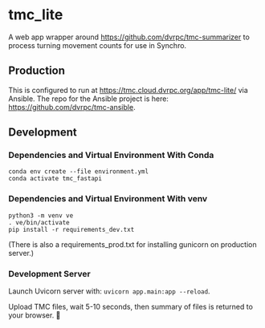 # tmc_lite

A web app wrapper around <https://github.com/dvrpc/tmc-summarizer> to process turning movement counts for use in Synchro.

## Production

This is configured to run at <https://tmc.cloud.dvrpc.org/app/tmc-lite/> via Ansible. The repo for the Ansible project is here: <https://github.com/dvrpc/tmc-ansible>.

## Development

### Dependencies and Virtual Environment With Conda

```
conda env create --file environment.yml
conda activate tmc_fastapi
```

### Dependencies and Virtual Environment With venv

```
python3 -m venv ve
. ve/bin/activate
pip install -r requirements_dev.txt
```

(There is also a requirements_prod.txt for installing gunicorn on production server.)

### Development Server

Launch Uvicorn server with: `uvicorn app.main:app --reload`.

Upload TMC files, wait 5-10 seconds, then summary of files is returned to your browser. 🤖
